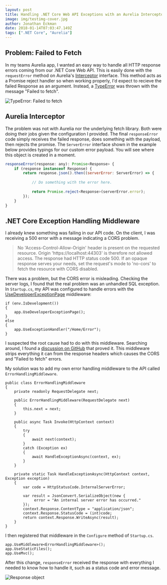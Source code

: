```yaml
---
layout: post
title: Handling .NET Core Web API Exceptions with an Aurelia Interceptor
image: img/testimg-cover.jpg
author: Jonathan Eckman
date: 2018-01-14T07:03:47.149Z
tags: [".NET Core", "Aurelia"]
---
```


## Problem: Failed to Fetch
In my teams Aurelia app, I wanted an easy way to handle all HTTP response errors coming from our .NET Core Web API. This is easily done with the `requestError` method on Aurelia's [Interceptor](http://aurelia.io/docs/api/fetch-client/interface/Interceptor) interface. This method acts as a Promise reject handler so when working properly, I'd expect to recieve the failed Response as an argument. Instead, a [TypeError](https://developer.mozilla.org/en-US/docs/Web/JavaScript/Reference/Global_Objects/TypeError) was thrown with the message "Failed to fetch". 

![TypeError: Failed to fetch](/img/failed-to-fetch.png)

## Aurelia Interceptor
The problem was not with Aurelia nor the underlying fetch library. Both were doing their jobs given the configuration I provided. The final `responseError` code simply receives the failed response, does something with the payload, then rejects the promise. The `ServerError` interface shown in the example below provides typings for our custom error payload. You will see where this object is created in a moment.

```js
responseError(response: any): Promise<Response> {
    if (response instanceof Response) {
        return response.json().then((serverError: ServerError) => {
        
            // Do something with the error here.
            
            return Promise.reject<Response>(serverError.error);
        }); 
    }
}
```

## .NET Core Exception Handling Middleware
I already knew something was failing in our API code. On the client, I was receiving a 500 error with a message indicating a CORS problem. 

> No 'Access-Control-Allow-Origin' header is present on the requested resource. Origin 'https://localhost:44303' is therefore not allowed access. The response had HTTP status code 500. If an opaque response serves your needs, set the request's mode to 'no-cors' to fetch the resource with CORS disabled.

There was a problem, but the CORS error is misleading. Checking the server logs, I found that the real problem was an unhandled SQL exception. In `Startup.cs`, my API was configured to handle errors with the [UseDeveloperExceptionPage](https://docs.microsoft.com/en-us/aspnet/core/fundamentals/error-handling#the-developer-exception-page) middleware:

```
if (env.IsDevelopment())
{
    app.UseDeveloperExceptionPage();
}
else
{
    app.UseExceptionHandler("/Home/Error");
}
```

I suspected the root cause had to do with this middleware. Searching around, I found a [discussion on GitHub](https://github.com/aspnet/Diagnostics/issues/247) that proved it. This middleware strips everything it can from the response headers which causes the CORS and "Failed to fetch" errors. 

My solution was to add my own error handling middleware to the API called `ErrorHandlingMiddleware`.

```
public class ErrorHandlingMiddleware
{
    private readonly RequestDelegate next;

    public ErrorHandlingMiddleware(RequestDelegate next)
    {
        this.next = next;
    }

    public async Task Invoke(HttpContext context)
    {
        try
        {
            await next(context);
        }
        catch (Exception ex)
        {
            await HandleExceptionAsync(context, ex);
        }
    }

    private static Task HandleExceptionAsync(HttpContext context, Exception exception)
    {
        var code = HttpStatusCode.InternalServerError;

        var result = JsonConvert.SerializeObject(new { 
             error = "An internal server error has occurred." 
        });
        context.Response.ContentType = "application/json";
        context.Response.StatusCode = (int)code;
        return context.Response.WriteAsync(result);
    }
}
```

I then registered that middleware in the `Configure` method of `Startup.cs`.

```
app.UseMiddleware<ErrorHandlingMiddleware>();
app.UseStaticFiles();
app.UseMvc();
```

After this change, `responseError` received the response with everything I needed to know how to handle it, such as a status code and error message. 

![Response object](/img/failed-to-fetch-resolved.png)

